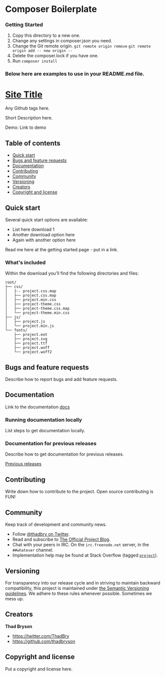 # Composer Boilerplate

### Getting Started

1. Copy this directory to a new one.
2. Change any settings in composer.json you need.
3. Change the Git remote origin.
    `git remote origin remove`
    `git remote origin add -- new origin --`
4. Delete the composer.lock if you have one.
5. Run `composer install`

### Below here are examples to use in your README.md file.

# [Site Title](http://www.example.com/site-url-here)

Any Github tags here.

Short Description here.

Demo: Link to demo

## Table of contents

- [Quick start](#quick-start)
- [Bugs and feature requests](#bugs-and-feature-requests)
- [Documentation](#documentation)
- [Contributing](#contributing)
- [Community](#community)
- [Versioning](#versioning)
- [Creators](#creators)
- [Copyright and license](#copyright-and-license)

## Quick start

Several quick start options are available:

- List here download 1
- Another download option here
- Again with another option here

Read me here at the getting started page - put in a link.

### What's included

Within the download you'll find the following directories and files:

```
root/
├── css/
│   ├-- project.css.map
│   ├── project.css.map
│   ├── project.min.css
│   ├── project-theme.css
│   ├── project-theme.css.map
│   └── project-theme.min.css
├── js/
│   ├── project.js
│   └── project.min.js
└── fonts/
    ├── project.eot
    ├── project.svg
    ├── project.ttf
    ├── project.woff
    └── project.woff2
```

## Bugs and feature requests

Describe how to report bugs and add feature requests.


## Documentation

Link to the documentation [docs](http://www.example.com)

### Running documentation locally

List steps to get documentation locally.

### Documentation for previous releases

Describe how to get documentation for previous releases.

[Previous releases](http://www.example.com)



## Contributing

Write down how to contribute to the project. Open source contributing is FUN!



## Community

Keep track of development and community news.

- Follow [@thadbry on Twitter](https://twitter.com/thadbry).
- Read and subscribe to [The Official Project Blog](http://thadbryson.co/projects/composer-boilerplate).
- Chat with your peers in IRC. On the `irc.freenode.net` server, in the `##whatever` channel.
- Implementation help may be found at Stack Overflow (tagged [`project`](http://stackoverflow.com/questions/tagged/project)).



## Versioning

For transparency into our release cycle and in striving to maintain backward compatibility, this project is maintained under [the Semantic Versioning guidelines](http://semver.org/). We adhere to these rules whenever possible. Sometimes we mess up.



## Creators

**Thad Bryson**

- <https://twitter.com/ThadBry>
- <https://github.com/thadbryson>


## Copyright and license

Put a copyright and license here.
